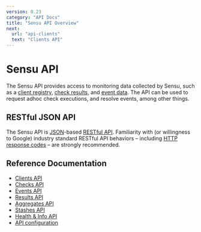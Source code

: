 ```yaml
---
version: 0.23
category: "API Docs"
title: "Sensu API Overview"
next:
  url: "api-clients"
  text: "Clients API"
---
```


# Sensu API

The Sensu API provides access to monitoring data collected by Sensu, such as
a [client registry][1], [check results][2], and [event data][3]. The API can be
used to request adhoc check executions, and resolve events, among other things.

## RESTful JSON API

The Sensu API is [JSON][4]-based [RESTful API][5]. Familiarity with (or
willingness to Google) industry standard RESTful API behaviors &ndash; including
[HTTP response codes][6] &ndash; are strongly recommended.

## Reference Documentation

- [Clients API](api-clients)
- [Checks API](api-checks)
- [Events API](api-events)
- [Results API](api-results)
- [Aggregates API](api-aggregates)
- [Stashes API](api-stashes)
- [Health & Info API](api-health-and-info)
- [API configuration](api-configuration)

[1]:  clients#registration-and-registry
[2]:  checks#check-results
[3]:  events#event-data
[4]:  http://www.json.org/
[5]:  https://en.wikipedia.org/wiki/Representational_state_transfer
[6]:  https://en.wikipedia.org/wiki/List_of_HTTP_status_codes
